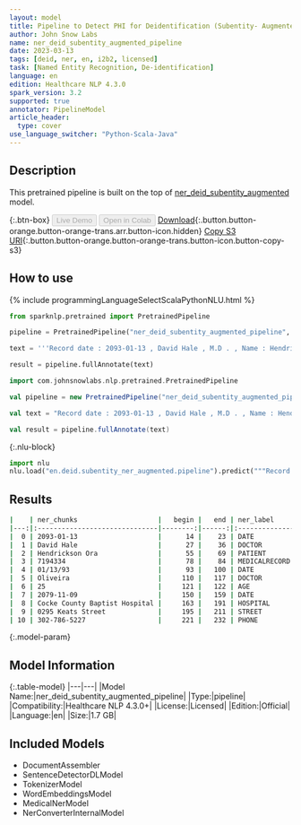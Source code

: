 ```yaml
---
layout: model
title: Pipeline to Detect PHI for Deidentification (Subentity- Augmented)
author: John Snow Labs
name: ner_deid_subentity_augmented_pipeline
date: 2023-03-13
tags: [deid, ner, en, i2b2, licensed]
task: [Named Entity Recognition, De-identification]
language: en
edition: Healthcare NLP 4.3.0
spark_version: 3.2
supported: true
annotator: PipelineModel
article_header:
  type: cover
use_language_switcher: "Python-Scala-Java"
---
```


## Description

This pretrained pipeline is built on the top of [ner_deid_subentity_augmented](https://nlp.johnsnowlabs.com/2021/09/03/ner_deid_subentity_augmented_en.html) model.

{:.btn-box}
<button class="button button-orange" disabled>Live Demo</button>
<button class="button button-orange" disabled>Open in Colab</button>
[Download](https://s3.amazonaws.com/auxdata.johnsnowlabs.com/clinical/models/ner_deid_subentity_augmented_pipeline_en_4.3.0_3.2_1678734896498.zip){:.button.button-orange.button-orange-trans.arr.button-icon.hidden}
[Copy S3 URI](s3://auxdata.johnsnowlabs.com/clinical/models/ner_deid_subentity_augmented_pipeline_en_4.3.0_3.2_1678734896498.zip){:.button.button-orange.button-orange-trans.button-icon.button-copy-s3}

## How to use



<div class="tabs-box" markdown="1">
{% include programmingLanguageSelectScalaPythonNLU.html %}

```python
from sparknlp.pretrained import PretrainedPipeline

pipeline = PretrainedPipeline("ner_deid_subentity_augmented_pipeline", "en", "clinical/models")

text = '''Record date : 2093-01-13 , David Hale , M.D . , Name : Hendrickson Ora , MR # 7194334 Date : 01/13/93 . PCP : Oliveira , 25 years old , Record date : 2079-11-09 . Cocke County Baptist Hospital , 0295 Keats Street , Phone 302-786-5227.'''

result = pipeline.fullAnnotate(text)
```
```scala
import com.johnsnowlabs.nlp.pretrained.PretrainedPipeline

val pipeline = new PretrainedPipeline("ner_deid_subentity_augmented_pipeline", "en", "clinical/models")

val text = "Record date : 2093-01-13 , David Hale , M.D . , Name : Hendrickson Ora , MR # 7194334 Date : 01/13/93 . PCP : Oliveira , 25 years old , Record date : 2079-11-09 . Cocke County Baptist Hospital , 0295 Keats Street , Phone 302-786-5227."

val result = pipeline.fullAnnotate(text)
```


{:.nlu-block}
```python
import nlu
nlu.load("en.deid.subentity_ner_augmented.pipeline").predict("""Record date : 2093-01-13 , David Hale , M.D . , Name : Hendrickson Ora , MR # 7194334 Date : 01/13/93 . PCP : Oliveira , 25 years old , Record date : 2079-11-09 . Cocke County Baptist Hospital , 0295 Keats Street , Phone 302-786-5227.""")
```

</div>

## Results

```bash
|    | ner_chunks                    |   begin |   end | ner_label     |   confidence |
|---:|:------------------------------|--------:|------:|:--------------|-------------:|
|  0 | 2093-01-13                    |      14 |    23 | DATE          |      1       |
|  1 | David Hale                    |      27 |    36 | DOCTOR        |      0.97385 |
|  2 | Hendrickson Ora               |      55 |    69 | PATIENT       |      0.9932  |
|  3 | 7194334                       |      78 |    84 | MEDICALRECORD |      0.9993  |
|  4 | 01/13/93                      |      93 |   100 | DATE          |      1       |
|  5 | Oliveira                      |     110 |   117 | DOCTOR        |      0.9993  |
|  6 | 25                            |     121 |   122 | AGE           |      0.9905  |
|  7 | 2079-11-09                    |     150 |   159 | DATE          |      0.9998  |
|  8 | Cocke County Baptist Hospital |     163 |   191 | HOSPITAL      |      0.97485 |
|  9 | 0295 Keats Street             |     195 |   211 | STREET        |      0.8209  |
| 10 | 302-786-5227                  |     221 |   232 | PHONE         |      0.9541  |
```

{:.model-param}
## Model Information

{:.table-model}
|---|---|
|Model Name:|ner_deid_subentity_augmented_pipeline|
|Type:|pipeline|
|Compatibility:|Healthcare NLP 4.3.0+|
|License:|Licensed|
|Edition:|Official|
|Language:|en|
|Size:|1.7 GB|

## Included Models

- DocumentAssembler
- SentenceDetectorDLModel
- TokenizerModel
- WordEmbeddingsModel
- MedicalNerModel
- NerConverterInternalModel